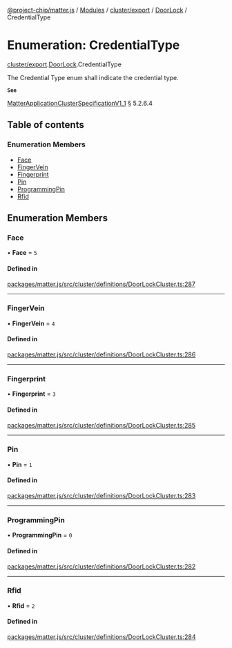 [@project-chip/matter.js](../README.md) / [Modules](../modules.md) / [cluster/export](../modules/cluster_export.md) / [DoorLock](../modules/cluster_export.DoorLock.md) / CredentialType

# Enumeration: CredentialType

[cluster/export](../modules/cluster_export.md).[DoorLock](../modules/cluster_export.DoorLock.md).CredentialType

The Credential Type enum shall indicate the credential type.

**`See`**

[MatterApplicationClusterSpecificationV1_1](../interfaces/spec_export.MatterApplicationClusterSpecificationV1_1.md) § 5.2.6.4

## Table of contents

### Enumeration Members

- [Face](cluster_export.DoorLock.CredentialType.md#face)
- [FingerVein](cluster_export.DoorLock.CredentialType.md#fingervein)
- [Fingerprint](cluster_export.DoorLock.CredentialType.md#fingerprint)
- [Pin](cluster_export.DoorLock.CredentialType.md#pin)
- [ProgrammingPin](cluster_export.DoorLock.CredentialType.md#programmingpin)
- [Rfid](cluster_export.DoorLock.CredentialType.md#rfid)

## Enumeration Members

### Face

• **Face** = ``5``

#### Defined in

[packages/matter.js/src/cluster/definitions/DoorLockCluster.ts:287](https://github.com/project-chip/matter.js/blob/3adaded6/packages/matter.js/src/cluster/definitions/DoorLockCluster.ts#L287)

___

### FingerVein

• **FingerVein** = ``4``

#### Defined in

[packages/matter.js/src/cluster/definitions/DoorLockCluster.ts:286](https://github.com/project-chip/matter.js/blob/3adaded6/packages/matter.js/src/cluster/definitions/DoorLockCluster.ts#L286)

___

### Fingerprint

• **Fingerprint** = ``3``

#### Defined in

[packages/matter.js/src/cluster/definitions/DoorLockCluster.ts:285](https://github.com/project-chip/matter.js/blob/3adaded6/packages/matter.js/src/cluster/definitions/DoorLockCluster.ts#L285)

___

### Pin

• **Pin** = ``1``

#### Defined in

[packages/matter.js/src/cluster/definitions/DoorLockCluster.ts:283](https://github.com/project-chip/matter.js/blob/3adaded6/packages/matter.js/src/cluster/definitions/DoorLockCluster.ts#L283)

___

### ProgrammingPin

• **ProgrammingPin** = ``0``

#### Defined in

[packages/matter.js/src/cluster/definitions/DoorLockCluster.ts:282](https://github.com/project-chip/matter.js/blob/3adaded6/packages/matter.js/src/cluster/definitions/DoorLockCluster.ts#L282)

___

### Rfid

• **Rfid** = ``2``

#### Defined in

[packages/matter.js/src/cluster/definitions/DoorLockCluster.ts:284](https://github.com/project-chip/matter.js/blob/3adaded6/packages/matter.js/src/cluster/definitions/DoorLockCluster.ts#L284)
